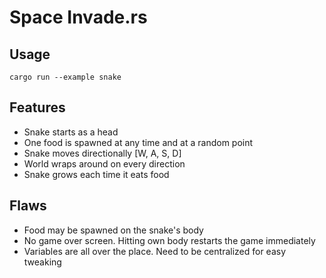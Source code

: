 # Space Invade.rs

## Usage
```
cargo run --example snake
```

## Features
- Snake starts as a head
- One food is spawned at any time and at a random point
- Snake moves directionally [W, A, S, D]
- World wraps around on every direction
- Snake grows each time it eats food

## Flaws
- Food may be spawned on the snake's body
- No game over screen. Hitting own body restarts the game immediately
- Variables are all over the place. Need to be centralized for easy
  tweaking
